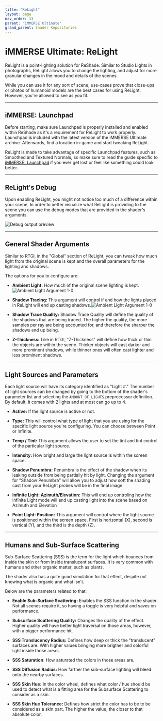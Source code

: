 ```yaml
---
title: "ReLight"
layout: page
nav_order: 13
parent: "iMMERSE Ultimate"
grand_parent: Shader Repositories
---
```


# iMMERSE Ultimate: ReLight

ReLight is a point-lighting solution for ReShade. Similar to Studio Lights in photographs, ReLight allows you to change the lighting, and adjust for more granular changes in the mood and details of the scenes.

While you can use it for any sort of scene, use-cases prove that close-ups or photos of humanoid models are the best cases for using ReLight. However, you're allowed to see as you fit.

---

## iMMERSE: Launchpad
Before starting, make sure Launchpad is properly installed and enabled within ReShade as it's a requirement for ReLight to work properly. Launchpad is included with the latest version of the iMMERSE Ultimate archive. Afterwards, find a location in-game and start tweaking ReLight.

ReLight is made to take advantage of specific Launchpad features, such as Smoothed and Textured Normals, so make sure to read the guide specific to [iMMERSE: Launchpad](https://guides.martysmods.com/docs/shader-repositories/immerse/immerse-launchpad/) if you ever get lost or feel like something could look better.

---

## ReLight's Debug

Upon enabling ReLight, you might not notice too much of a difference within your scene, In order to better visualize what ReLight is providing to the scene you can use the debug modes that are provided in the shader's arguments.

![Debug output preview](../images/relight-debug-out.webp)

---

## General Shader Arguments

Similar to RTGI, in the "Global" section of ReLight, you can tweak how much light from the original scene is kept and the overall parameters for the lighting and shadows.

The options for you to configure are:

* **Ambient Light:** How much of the original scene lighting is kept. ![Ambient Light Argument 1-0](../images/ambient-light-slider.webp)

* **Shadow Tracing:** This argument will control if and how the lights placed in ReLight will end up casting shadows.![Ambient Light Argument 1-0](../images/relight-shadow-tracing-type.webp)

* **Shadow Trace Quality:** Shadow Trace Quality will define the quality of the shadows that are being traced. The higher the quality, the more samples per ray are being accounted for, and therefore the sharper the shadows end up being.

* **Z-Thickness:** Like in RTGI, "Z-Thickness" will define how thick or thin the objects are within the scene. Thicker objects will cast darker and more prominent shadows, while thinner ones will often cast lighter and less prominent shadows.

---

## Light Sources and Parameters

Each light source will have its category identified as "Light #." The number of light sources can be changed by going to the bottom of the shader's parameter list and selecting the `AMOUNT_OF_LIGHTS` preprocessor definition. By default, it comes with 2 lights and at most can go up to 4.

* **Active:** If the light source is active or not.

* **Type:** This will control what type of light that you are using for the specific light source you're configuring. You can choose between Point or Infinite.

* **Temp / Tint:** This argument allows the user to set the tint and tint control of the particular light source.

* **Intensity:** How bright and large the light source is within the screen space.

* **Shadow Penumbra:** Penumbra is the effect of the shadow when its leaking outside from being partially hit by light. Changing the argument for "Shadow Penumbra" will allow you to adjust how soft the shading cast from your ReLight probes will be in the final image.

* **Infinite Light: Azimuth/Elevation:** This will end up controling how the Infinite Light mode will end up casting light into the scene based on Azimuth and Elevation

* **Point Light: Position:** This argument will control where the light source is positioned within the screen space. First is horizontal (X), second is vertical (Y), and the third is the depth (Z).

---

## Humans and Sub-Surface Scattering

Sub-Surface Scattering (SSS) is the term for the light which bounces from inside the skin or from inside translucent surfaces. It is very common with humans and other organic matter, such as plants.

The shader also has a quite good simulation for that effect, despite not knowing what is organic and what isn't.

Below are the parameters related to that:

* **Enable Sub-Surface Scattering:** Enables the SSS function in the shader. Not all scenes require it, so having a toggle is very helpful and saves on performance.

* **Subsurface Scattering Quality:** Changes the quality of the effect. Higher quality will have better light traversal on those areas, however, with a bigger performance hit.

* **SSS Translucency Radius:** Defines how deep or thick the "translucent" surfaces are. With higher values bringing more brigther and colorful light inside those areas.

* **SSS Saturation:** How saturated the colors in those areas are.

* **SSS Diffusion Radius:** How farther the sub-surface lighting will bleed onto the nearby surfaces.

* **SSS Skin Hue:** In the color wheel, defines what color / hue should be used to detect what is a fitting area for the Subsurface Scattering to consider as a skin.

* **SSS Skin Hue Tolerance:** Defines how strict the color has to be to be considered as a skin part. The higher the value, the closer to that absolute color.